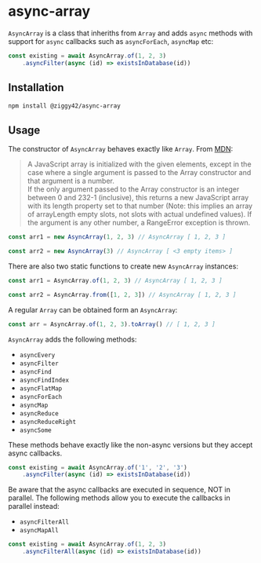 # async-array
`AsyncArray` is a class that inheriths from `Array` and adds `async` methods with support for `async` callbacks such as 
`asyncForEach`, `asyncMap` etc:

```js
const existing = await AsyncArray.of(1, 2, 3)
    .asyncFilter(async (id) => existsInDatabase(id))
```

## Installation
```bash
npm install @ziggy42/async-array
```

## Usage
The constructor of `AsyncArray` behaves exactly like `Array`. From [MDN](https://developer.mozilla.org/en-US/docs/Web/JavaScript/Reference/Global_Objects/Array):
> A JavaScript array is initialized with the given elements, except in the case where a single argument is passed to the Array constructor and that argument is a number.  
> If the only argument passed to the Array constructor is an integer between 0 and 232-1 (inclusive), this returns a new JavaScript array with its length property set to that number (Note: this implies an array of arrayLength empty slots, not slots with actual undefined values). If the argument is any other number, a RangeError exception is thrown.

```js
const arr1 = new AsyncArray(1, 2, 3) // AsyncArray [ 1, 2, 3 ]

const arr2 = new AsyncArray(3) // AsyncArray [ <3 empty items> ]
```

There are also two static functions to create new `AsyncArray` instances:
```js
const arr1 = AsyncArray.of(1, 2, 3) // AsyncArray [ 1, 2, 3 ]

const arr2 = AsyncArray.from([1, 2, 3]) // AsyncArray [ 1, 2, 3 ]
```

A regular `Array` can be obtained form an `AsyncArray`:
```js
const arr = AsyncArray.of(1, 2, 3).toArray() // [ 1, 2, 3 ]
``` 

`AsyncArray` adds the following methods:
- `asyncEvery`
- `asyncFilter`
- `asyncFind`
- `asyncFindIndex`
- `asyncFlatMap`
- `asyncForEach`
- `asyncMap`
- `asyncReduce`
- `asyncReduceRight`
- `asyncSome`

These methods behave exactly like the non-async versions but they accept async callbacks.

```js
const existing = await AsyncArray.of('1', '2', '3')
    .asyncFilter(async (id) => existsInDatabase(id))
```

Be aware that the async callbacks are executed in sequence, NOT in parallel.
The following methods allow you to execute the callbacks in parallel instead:
- `asyncFilterAll`
- `asyncMapAll`

```js
const existing = await AsyncArray.of(1, 2, 3)
    .asyncFilterAll(async (id) => existsInDatabase(id))
```
